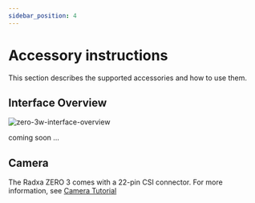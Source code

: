 ```yaml
---
sidebar_position: 4
---
```


# Accessory instructions

This section describes the supported accessories and how to use them.

## Interface Overview

<Tabs queryString="camera">
<TabItem value="ZERO 3W">

![zero-3w-interface-overview](/img/zero/zero3w/zero-3w-interface-overview.webp)

</TabItem>
<TabItem value="ZERO 3E">

coming soon ...

</TabItem>
</Tabs>

## Camera

The Radxa ZERO 3 comes with a 22-pin CSI connector. For more information, see [Camera Tutorial](/zero/zero3/accessories/camera.md)
